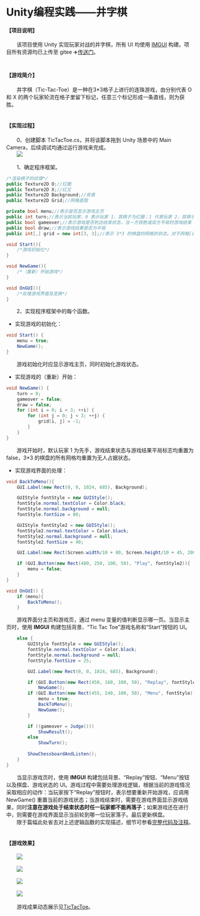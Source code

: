 # Unity编程实践——井字棋

#### **【项目说明】**
&emsp;&emsp;该项目使用 Unity 实现玩家对战的井字棋，所有 UI 均使用 [IMGUI](https://docs.unity3d.com/Manual/GUIScriptingGuide.html) 构建。项目所有资源均已上传至 gitee ✈️[传送门]()。<br/><br/>

#### **【游戏简介】**

&emsp;&emsp;井字棋（Tic-Tac-Toe）是一种在3*3格子上进行的连珠游戏，由分别代表 O 和 X 的两个玩家轮流在格子里留下标记，任意三个标记形成一条直线，则为获胜。<br/><br/>

#### **【实现过程】**

&emsp;&emsp;0、创建脚本 TicTacToe.cs，并将该脚本拖到 Unity 场景中的 Main Camera，后续调试均通过运行游戏来完成。<br/>
&emsp;&emsp;![](https://cdn.jsdelivr.net/gh/sherryjw/StaticResource@latest/image/3d-hw2-008.png)<br/>

&emsp;&emsp;1、确定程序框架。<br/>

```C#
/*渲染棋子的纹理*/
public Texture2D O;//红圈 
public Texture2D X;//红叉
public Texture2D Background;//背景
public Texture2D Grid;//网格底图

private bool menu;//表示是否显示游戏主页
public int turn;//表示当前玩家，0 表示玩家 1，其棋子为红圈；1 代表玩家 2，其棋子为红叉
public bool gameover;//表示游戏是否到达结束状态，当一方获胜或双方平局时游戏结束
public bool draw;//表示游戏结果是否为平局
public int[,] grid = new int[3, 3];//表示 3*3 的棋盘的网格的状态。对于网格[i, j](0<=i<3, 0<=j<3)而言，-1 表示还没有玩家占据此处，0 表示玩家 1 占据此处，1 表示玩家 2 占据此处

void Start(){
    /*游戏初始化*/
}

void NewGame(){
    /*（重新）开始游戏*/
}

void OnGUI(){
    /*处理游戏界面及变换*/
}
```

&emsp;&emsp;2、实现程序框架中的每个函数。<br/>

- 实现游戏的初始化：
```C#
void Start() {
    menu = true;
    NewGame();
}
```
&emsp;&emsp;游戏初始化时应显示游戏主页，同时初始化游戏状态。

- 实现游戏的（重新）开始：
```C#
void NewGame() {
    turn = 0;
    gameover = false;
    draw = false;
    for (int i = 0; i < 3; ++i) {
        for (int j = 0; j < 3; ++j) {
            grid[i, j] = -1;
        }
    }
}
```
&emsp;&emsp;游戏开始时，默认玩家 1 为先手，游戏结束状态与游戏结果平局标志均重置为 false，3*3 的棋盘的所有网格均重置为无人占据状态。

- 实现游戏界面的处理：

```C#
void BackToMenu(){
    GUI.Label(new Rect(0, 0, 1024, 685), Background);

    GUIStyle fontStyle = new GUIStyle();
    fontStyle.normal.textColor = Color.black;
    fontStyle.normal.background = null;
    fontStyle.fontSize = 80;

    GUIStyle fontStyle2 = new GUIStyle();
    fontStyle2.normal.textColor = Color.black;
    fontStyle2.normal.background = null;
    fontStyle2.fontSize = 40;

    GUI.Label(new Rect(Screen.width/10 + 80, Screen.height/10 + 45, 200, 50), "Tic Tac Toe", fontStyle);

    if (GUI.Button(new Rect(480, 250, 100, 50), "Play", fontStyle2)){
        menu = false;
    }
}

void OnGUI() {
    if (menu){
        BackToMenu();
    }
```
&emsp;&emsp;游戏界面分主页和游戏页，通过 menu 变量的值判断显示哪一页。当显示主页时，使用 **IMGUI** 构建包括背景、“Tic Tac Toe”游戏名称和“Start”按钮的 UI。

```C#
    else {
        GUIStyle fontStyle = new GUIStyle();
        fontStyle.normal.textColor = Color.black;
        fontStyle.normal.background = null;
        fontStyle.fontSize = 25;

        GUI.Label(new Rect(0, 0, 1024, 685), Background);

        if (GUI.Button(new Rect(450, 160, 100, 50), "Replay", fontStyle))
            NewGame();
        if (GUI.Button(new Rect(455, 240, 100, 50), "Menu", fontStyle)){
            menu = true;
            BackToMenu();
            NewGame();
        }

        if ((gameover = Judge())) 
            ShowResult();
        else 
            ShowTurn();
        
        ShowChessboardAndListen();
    }
}
```
&emsp;&emsp;当显示游戏页时，使用 **IMGUI** 构建包括背景、“Replay”按钮、“Menu”按钮以及棋盘、游戏状态的 UI。游戏过程中需要处理游戏逻辑，根据当前的游戏情况采取相应的动作：当玩家按下“Replay”按钮时，表示想要重新开始游戏，应调用 NewGame() 重置当前的游戏状态；当游戏结束时，需要在游戏界面显示游戏结果，同时**注意在游戏处于结束状态时任一玩家都不能再落子**；如果游戏还在进行中，则需要在游戏界面显示当前轮到哪一位玩家落子。最后更新棋盘。<br/>
&emsp;&emsp;限于篇幅此处省去对上述逻辑函数的实现描述，细节可参看[完整代码及注释]()。<br/><br/>

#### **【游戏效果】**

&emsp;&emsp;![](https://cdn.jsdelivr.net/gh/sherryjw/StaticResource@latest/image/3d-hw2-027.png)<br/>

&emsp;&emsp;![](https://cdn.jsdelivr.net/gh/sherryjw/StaticResource@latest/image/3d-hw2-028.png)<br/>

&emsp;&emsp;![](https://cdn.jsdelivr.net/gh/sherryjw/StaticResource@latest/image/3d-hw2-029.png)<br/>

&emsp;&emsp;![](https://cdn.jsdelivr.net/gh/sherryjw/StaticResource@latest/image/3d-hw2-030.png)<br/>

&emsp;&emsp;游戏成果动态展示见[TicTacToe](https://www.bilibili.com/video/BV1zK411P7Hg)。<br/>